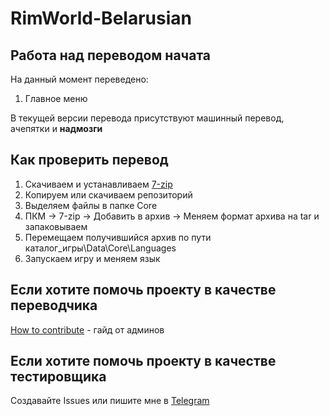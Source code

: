 # RimWorld-Belarusian

## Работа над переводом начата
На данный момент переведено:
1. Главное меню

В текущей версии перевода присутствуют машинный перевод, ачепятки и **надмозги**

## Как проверить перевод
1. Скачиваем и устанавливаем [7-zip](https://www.7-zip.org/)
2. Копируем или скачиваем репозиторий
3. Выделяем файлы в папке Core
4. ПКМ -> 7-zip -> Добавить в архив -> Меняем формат архива на tar и запаковываем
5. Перемещаем получившийся архив по пути каталог_игры\Data\Core\Languages
6. Запускаем игру и меняем язык

## Если хотите помочь проекту в качестве переводчика
[How to contribute](https://ludeon.com/forums/index.php?topic=2933.0) - гайд от админов

## Если хотите помочь проекту в качестве тестировщика
Создавайте Issues или пишите мне в [Telegram](https://t.me/fatalien)
